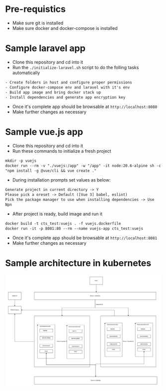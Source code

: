# Pre-requistics
- Make sure git is installed
- Make sure docker and docker-compose is installed

# Sample laravel app
- Clone this repository and cd into it
- Run the `./initialize-laravel.sh` script to do the folling tasks automatically

```
- Create folders in host and configure proper permissions
- Configure docker-compose env and laravel with it's env
- Build app image and bring docker stack up
- Install dependencies and generate app encryption key
```
- Once it's complete app should be browsable at `http://localhost:8080`
- Make further changes as necessary

# Sample vue.js app
- Clone this repository and cd into it
- Run these commands to initialize a fresh project
```
mkdir -p vuejs
docker run --rm -v "./vuejs:/app" -w "/app" -it node:20.6-alpine sh -c "npm install -g @vue/cli && vue create ."
```
- During installation prompts set values as below:
```
Generate project in current directory -> Y
Please pick a oreset -> Default ([Vue 3] babel, eslint)
Pick the package manager to use when installing dependencies -> Use Npn
```
- After project is ready, build image and run it
```
docker build -t cts_test:vuejs . -f vuejs.dockerfile
docker run -it -p 8081:80 --rm --name vuejs-app cts_test:vuejs
```
- Once it's complete app should be browsable at `http://localhost:8081`
- Make further changes as necessary

# Sample architecture in kubernetes
![Sample Architecture](cts-test-architecture.png)